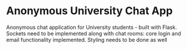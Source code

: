 # Anonymous University Chat App
Anonymous chat application for University students - built with Flask.
Sockets need to be implemented along with chat rooms: core login and email functionality implemented.
Styling needs to be done as well
